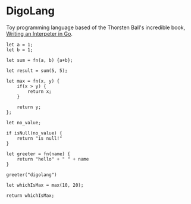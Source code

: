 # DigoLang

Toy programming language based of the Thorsten Ball's incredible book, [Writing an Interpeter in Go](https://interpreterbook.com).

```
let a = 1;
let b = 1;

let sum = fn(a, b) {a+b};

let result = sum(5, 5);

let max = fn(x, y) {
    if(x > y) {
        return x;
    }

    return y;
};

let no_value;

if isNull(no_value) {
    return "is null!"
}

let greeter = fn(name) {
    return "hello" + " " + name
}

greeter("digolang")

let whichIsMax = max(10, 20);

return whichIsMax;


```